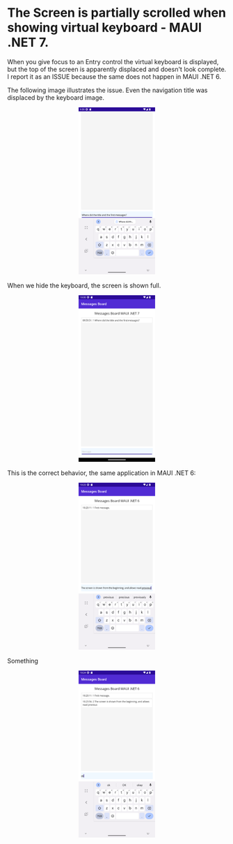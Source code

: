 # The Screen is partially scrolled when showing virtual keyboard - MAUI .NET 7.

When you give focus to an Entry control the virtual keyboard is displayed, but the top of the screen is apparently displaced and doesn't look complete. I report it as an ISSUE because the same does not happen in MAUI .NET 6.

The following image illustrates the issue. Even the navigation title was displaced by the keyboard image.

<p align="center">
    <img src="https://github.com/harveytriana/MauiKeyboardIssues/blob/master/Screens/net7-1.png" width="35%" height="35%">
</p>

When we hide the keyboard, the screen is shown full.

<div style="text-align:center">
<img src="https://github.com/harveytriana/MauiKeyboardIssues/blob/master/Screens/net7-2.png" width="35%" height="35%">
</div>

This is the correct behavior, the same application in MAUI .NET 6:

<div style="text-align:center">
<img src="https://github.com/harveytriana/MauiKeyboardIssues/blob/master/Screens/net6-1.png" width="35%" height="35%">
</div>

Something

<div style="text-align:center">
<img src="https://github.com/harveytriana/MauiKeyboardIssues/blob/master/Screens/net6-2.png" width="35%" height="35%">
</div>

